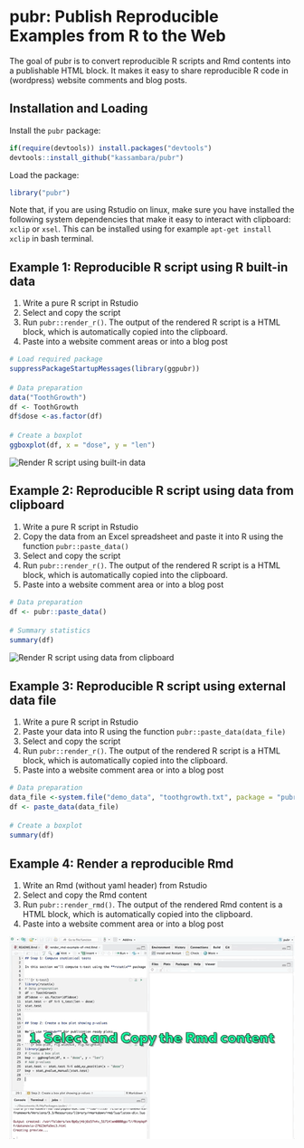 
<!-- README.md is generated from README.Rmd. Please edit that file -->

# pubr: Publish Reproducible Examples from R to the Web

The goal of pubr is to convert reproducible R scripts and Rmd contents
into a publishable HTML block. It makes it easy to share reproducible R
code in (wordpress) website comments and blog posts.

## Installation and Loading

Install the `pubr` package:

``` r
if(require(devtools)) install.packages("devtools")
devtools::install_github("kassambara/pubr")
```

Load the package:

``` r
library("pubr")
```

Note that, if you are using Rstudio on linux, make sure you have
installed the following system dependencies that make it easy to
interact with clipboard: `xclip` or `xsel`. This can be installed using
for example `apt-get install xclip` in bash terminal.

## Example 1: Reproducible R script using R built-in data

1.  Write a pure R script in Rstudio
2.  Select and copy the script
3.  Run `pubr::render_r()`. The output of the rendered R script is a
    HTML block, which is automatically copied into the clipboard.
4.  Paste into a website comment areas or into a blog post

<!-- end list -->

``` r
# Load required package
suppressPackageStartupMessages(library(ggpubr))

# Data preparation
data("ToothGrowth")
df <- ToothGrowth
df$dose <-as.factor(df)

# Create a boxplot
ggboxplot(df, x = "dose", y = "len")
```

![Render R script using built-in
data](tools/render-r-script-using-built-in-r-data.gif)

## Example 2: Reproducible R script using data from clipboard

1.  Write a pure R script in Rstudio
2.  Copy the data from an Excel spreadsheet and paste it into R using
    the function `pubr::paste_data()`
3.  Select and copy the script
4.  Run `pubr::render_r()`. The output of the rendered R script is a
    HTML block, which is automatically copied into the clipboard.
5.  Paste into a website comment area or into a blog post

<!-- end list -->

``` r
# Data preparation
df <- pubr::paste_data()

# Summary statistics
summary(df)
```

![Render R script using data from
clipboard](tools/render-r-script-using-data-from-clipboard.gif)

## Example 3: Reproducible R script using external data file

1.  Write a pure R script in Rstudio
2.  Paste your data into R using the function
    `pubr::paste_data(data_file)`
3.  Select and copy the script
4.  Run `pubr::render_r()`. The output of the rendered R script is a
    HTML block, which is automatically copied into the clipboard.
5.  Paste into a website comment area or into a blog post

<!-- end list -->

``` r
# Data preparation
data_file <-system.file("demo_data", "toothgrowth.txt", package = "pubr")
df <- paste_data(data_file)

# Create a boxplot
summary(df)
```

## Example 4: Render a reproducible Rmd

1.  Write an Rmd (without yaml header) from Rstudio
2.  Select and copy the Rmd content
3.  Run `pubr::render_rmd()`. The output of the rendered Rmd content is
    a HTML block, which is automatically copied into the clipboard.
4.  Paste into a website comment area or into a blog post

![Render Rmd contents](tools/render-rmd-contents-web.gif)
